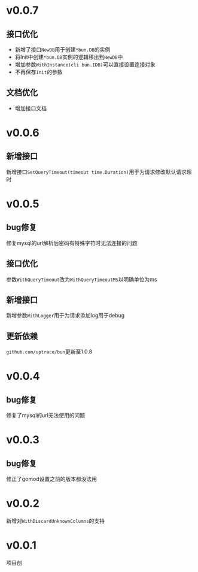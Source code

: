 # v0.0.7

## 接口优化

+ 新增了接口`NewDB`用于创建`*bun.DB`的实例
+ 将Init中创建`*bun.DB`实例的逻辑移出到`NewDB`中
+ 增加参数`WithInstance(cli bun.IDB)`可以直接设置连接对象
+ 不再保存`Init`的参数

## 文档优化

+ 增加接口文档

# v0.0.6

## 新增接口

新增接口`SetQueryTimeout(timeout time.Duration)`用于为请求修改默认请求超时

# v0.0.5

## bug修复

修复mysql的url解析后密码有特殊字符时无法连接的问题

## 接口优化

参数`WithQueryTimeout`改为`WithQueryTimeoutMS`以明确单位为ms

## 新增接口

新增参数`WithLogger`用于为请求添加log用于debug

## 更新依赖

`github.com/uptrace/bun`更新至1.0.8

# v0.0.4

## bug修复

修复了mysql的url无法使用的问题

# v0.0.3

## bug修复

修正了gomod设置之前的版本都没法用

# v0.0.2

新增对`WithDiscardUnknownColumns`的支持

# v0.0.1

项目创
